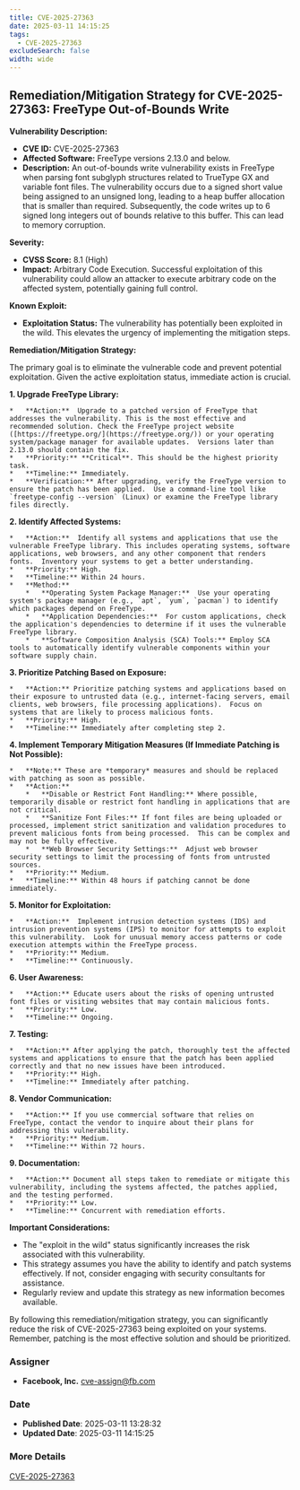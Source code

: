 ```yaml
---
title: CVE-2025-27363
date: 2025-03-11 14:15:25
tags:
  - CVE-2025-27363
excludeSearch: false
width: wide
---
```


## Remediation/Mitigation Strategy for CVE-2025-27363: FreeType Out-of-Bounds Write

**Vulnerability Description:**

*   **CVE ID:** CVE-2025-27363
*   **Affected Software:** FreeType versions 2.13.0 and below.
*   **Description:** An out-of-bounds write vulnerability exists in FreeType when parsing font subglyph structures related to TrueType GX and variable font files. The vulnerability occurs due to a signed short value being assigned to an unsigned long, leading to a heap buffer allocation that is smaller than required. Subsequently, the code writes up to 6 signed long integers out of bounds relative to this buffer. This can lead to memory corruption.

**Severity:**

*   **CVSS Score:** 8.1 (High)
*   **Impact:** Arbitrary Code Execution.  Successful exploitation of this vulnerability could allow an attacker to execute arbitrary code on the affected system, potentially gaining full control.

**Known Exploit:**

*   **Exploitation Status:**  The vulnerability has potentially been exploited in the wild. This elevates the urgency of implementing the mitigation steps.

**Remediation/Mitigation Strategy:**

The primary goal is to eliminate the vulnerable code and prevent potential exploitation. Given the active exploitation status, immediate action is crucial.

**1.  Upgrade FreeType Library:**

    *   **Action:**  Upgrade to a patched version of FreeType that addresses the vulnerability. This is the most effective and recommended solution. Check the FreeType project website ([https://freetype.org/](https://freetype.org/)) or your operating system/package manager for available updates.  Versions later than 2.13.0 should contain the fix.
    *   **Priority:** **Critical**. This should be the highest priority task.
    *   **Timeline:** Immediately.
    *   **Verification:** After upgrading, verify the FreeType version to ensure the patch has been applied.  Use a command-line tool like `freetype-config --version` (Linux) or examine the FreeType library files directly.

**2.  Identify Affected Systems:**

    *   **Action:**  Identify all systems and applications that use the vulnerable FreeType library. This includes operating systems, software applications, web browsers, and any other component that renders fonts.  Inventory your systems to get a better understanding.
    *   **Priority:** High.
    *   **Timeline:** Within 24 hours.
    *   **Method:**
        *   **Operating System Package Manager:**  Use your operating system's package manager (e.g., `apt`, `yum`, `pacman`) to identify which packages depend on FreeType.
        *   **Application Dependencies:**  For custom applications, check the application's dependencies to determine if it uses the vulnerable FreeType library.
        *   **Software Composition Analysis (SCA) Tools:** Employ SCA tools to automatically identify vulnerable components within your software supply chain.

**3.  Prioritize Patching Based on Exposure:**

    *   **Action:** Prioritize patching systems and applications based on their exposure to untrusted data (e.g., internet-facing servers, email clients, web browsers, file processing applications).  Focus on systems that are likely to process malicious fonts.
    *   **Priority:** High.
    *   **Timeline:** Immediately after completing step 2.

**4.  Implement Temporary Mitigation Measures (If Immediate Patching is Not Possible):**

    *   **Note:** These are *temporary* measures and should be replaced with patching as soon as possible.
    *   **Action:**
        *   **Disable or Restrict Font Handling:** Where possible, temporarily disable or restrict font handling in applications that are not critical.
        *   **Sanitize Font Files:** If font files are being uploaded or processed, implement strict sanitization and validation procedures to prevent malicious fonts from being processed.  This can be complex and may not be fully effective.
        *   **Web Browser Security Settings:**  Adjust web browser security settings to limit the processing of fonts from untrusted sources.
    *   **Priority:** Medium.
    *   **Timeline:** Within 48 hours if patching cannot be done immediately.

**5.  Monitor for Exploitation:**

    *   **Action:**  Implement intrusion detection systems (IDS) and intrusion prevention systems (IPS) to monitor for attempts to exploit this vulnerability.  Look for unusual memory access patterns or code execution attempts within the FreeType process.
    *   **Priority:** Medium.
    *   **Timeline:** Continuously.

**6.  User Awareness:**

    *   **Action:** Educate users about the risks of opening untrusted font files or visiting websites that may contain malicious fonts.
    *   **Priority:** Low.
    *   **Timeline:** Ongoing.

**7.  Testing:**

    *   **Action:** After applying the patch, thoroughly test the affected systems and applications to ensure that the patch has been applied correctly and that no new issues have been introduced.
    *   **Priority:** High.
    *   **Timeline:** Immediately after patching.

**8.  Vendor Communication:**

    *   **Action:** If you use commercial software that relies on FreeType, contact the vendor to inquire about their plans for addressing this vulnerability.
    *   **Priority:** Medium.
    *   **Timeline:** Within 72 hours.

**9.  Documentation:**

    *   **Action:** Document all steps taken to remediate or mitigate this vulnerability, including the systems affected, the patches applied, and the testing performed.
    *   **Priority:** Low.
    *   **Timeline:** Concurrent with remediation efforts.

**Important Considerations:**

*   The "exploit in the wild" status significantly increases the risk associated with this vulnerability.
*   This strategy assumes you have the ability to identify and patch systems effectively. If not, consider engaging with security consultants for assistance.
*   Regularly review and update this strategy as new information becomes available.

By following this remediation/mitigation strategy, you can significantly reduce the risk of CVE-2025-27363 being exploited on your systems. Remember, patching is the most effective solution and should be prioritized.

### Assigner
- **Facebook, Inc.** <cve-assign@fb.com>

### Date
- **Published Date**: 2025-03-11 13:28:32
- **Updated Date**: 2025-03-11 14:15:25

### More Details
[CVE-2025-27363](https://www.cvedetails.com/cve/CVE-2025-27363)